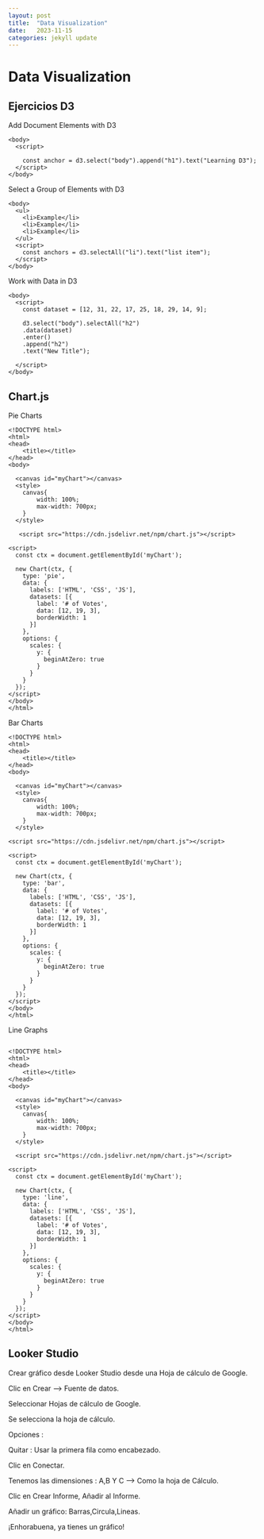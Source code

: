 ```yaml
---
layout: post
title:  "Data Visualization"
date:   2023-11-15
categories: jekyll update
---
```


# Data Visualization

## Ejercicios D3 

 Add Document Elements with D3

~~~~
<body>
  <script>
 
    const anchor = d3.select("body").append("h1").text("Learning D3");
  </script>
</body>
~~~~

Select a Group of Elements with D3

~~~~
<body>
  <ul>
    <li>Example</li>
    <li>Example</li>
    <li>Example</li>
  </ul>
  <script>
    const anchors = d3.selectAll("li").text("list item");
  </script>
</body>
~~~~

Work with Data in D3

~~~~
<body>
  <script>
    const dataset = [12, 31, 22, 17, 25, 18, 29, 14, 9];
    
    d3.select("body").selectAll("h2")
    .data(dataset)
    .enter()
    .append("h2")
    .text("New Title");

  </script>
</body>
~~~~



## Chart.js


Pie Charts
~~~~
<!DOCTYPE html>
<html>
<head>
	<title></title>
</head>
<body>
	
  <canvas id="myChart"></canvas>
  <style>
  	canvas{
  		width: 100%;
  		max-width: 700px;
  	}
  </style>

   <script src="https://cdn.jsdelivr.net/npm/chart.js"></script>

<script>
  const ctx = document.getElementById('myChart');

  new Chart(ctx, {
    type: 'pie',
    data: {
      labels: ['HTML', 'CSS', 'JS'],
      datasets: [{
        label: '# of Votes',
        data: [12, 19, 3],
        borderWidth: 1
      }]
    },
    options: {
      scales: {
        y: {
          beginAtZero: true
        }
      }
    }
  });
</script>
</body>
</html>
~~~~


Bar Charts

~~~~
<!DOCTYPE html>
<html>
<head>
	<title></title>
</head>
<body>
	
  <canvas id="myChart"></canvas>
  <style>
  	canvas{
  		width: 100%;
  		max-width: 700px;
  	}
  </style>

<script src="https://cdn.jsdelivr.net/npm/chart.js"></script>

<script>
  const ctx = document.getElementById('myChart');

  new Chart(ctx, {
    type: 'bar',
    data: {
      labels: ['HTML', 'CSS', 'JS'],
      datasets: [{
        label: '# of Votes',
        data: [12, 19, 3],
        borderWidth: 1
      }]
    },
    options: {
      scales: {
        y: {
          beginAtZero: true
        }
      }
    }
  });
</script>
</body>
</html>
~~~~

Line Graphs 

~~~~

<!DOCTYPE html>
<html>
<head>
	<title></title>
</head>
<body>
	
  <canvas id="myChart"></canvas>
  <style>
  	canvas{
  		width: 100%;
  		max-width: 700px;
  	}
  </style>

  <script src="https://cdn.jsdelivr.net/npm/chart.js"></script>

<script>
  const ctx = document.getElementById('myChart');

  new Chart(ctx, {
    type: 'line',
    data: {
      labels: ['HTML', 'CSS', 'JS'],
      datasets: [{
        label: '# of Votes',
        data: [12, 19, 3],
        borderWidth: 1
      }]
    },
    options: {
      scales: {
        y: {
          beginAtZero: true
        }
      }
    }
  });
</script>
</body>
</html>
~~~~

## Looker Studio

Crear gráfico desde Looker Studio desde una Hoja de cálculo de Google.



Clic en Crear  --> Fuente de datos.

Seleccionar Hojas de cálculo de Google.

Se selecciona la hoja de cálculo.

Opciones :

Quitar : Usar la primera fila como encabezado.

Clic en Conectar.

Tenemos las dimensiones : A,B Y C --> Como la hoja de Cálculo.


Clic en Crear Informe, Añadir al Informe.

Añadir un gráfico: Barras,Circula,Lineas.

¡Enhorabuena, ya tienes un gráfico!

